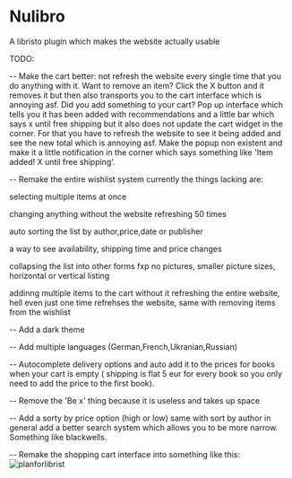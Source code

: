 # Nulibro
A libristo plugin which makes the website actually usable 

TODO: 

--  Make the cart better: not refresh the website every single time that you do anything with it. Want to remove an item? Click the X button and it removes it but    then also transports you to the cart interface which is annoying asf. Did you add something to your cart? Pop up interface which tells you it has been added with   recommendations and a little bar which says x until free shipping but it also does not update the cart widget in the corner. For that you have to refresh the   website to see it being added and see the new total which is annoying asf. Make the popup non existent and make it a little notification in the corner which says   something like 'Item added! X until free shipping'.

-- Remake the entire wishlist system currently the things lacking are:

  selecting multiple items at once
  
  changing anything without the website refreshing 50 times
  
  auto sorting the list by author,price,date or publisher
  
  a way to see availability, shipping time and price changes
  
  collapsing the list into other forms fxp no pictures, smaller picture sizes, horizontal or vertical listing

  addinng multiple items to the cart without it refreshing the entire website, hell even just one time refrehses the website, same with removing items from the wishlist

  
-- Add a dark theme 

-- Add multiple languages (German,French,Ukranian,Russian) 

-- Autocomplete delivery options and auto add it to the prices for books when your cart is empty ( shipping is flat 5 eur for every book so you only need to add the price to the first book).

-- Remove the 'Be x' thing because it is useless and takes up space

-- Add a sorty by price option (high or low) same with sort by author in general add a better search system which allows you to be more narrow. Something like blackwells.

-- Remake the shopping cart interface into something like this:
![planforlibrist](https://github.com/alexxsandar52/Nulibro/assets/165872587/9f1e4abf-9a2d-4eea-a0db-b00ee111f791)

